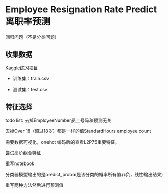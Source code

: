 # Employee Resignation Rate Predict 离职率预测
回归问题（不是分类问题）
## 收集数据

[Kaggle练习项目](https://www.kaggle.com/c/rs6-attrition-predict "kaggle链接")

- 训练集：train.csv

- 测试集：test.csv

## 特征选择


todo list:
去掉EmployeeNumber员工号码和预测无关

去掉Over 18（超过18岁）都是一样的值StandardHours employee count


需要数据可视化，onehot 编码后的查看L2P75重要特征。

尝试高阶组合特征

重写notebook

分类器模型输出的是predict_proba(是该分类的概率所有值非负，线性输出结果)

重写两种方法然后进行预测值